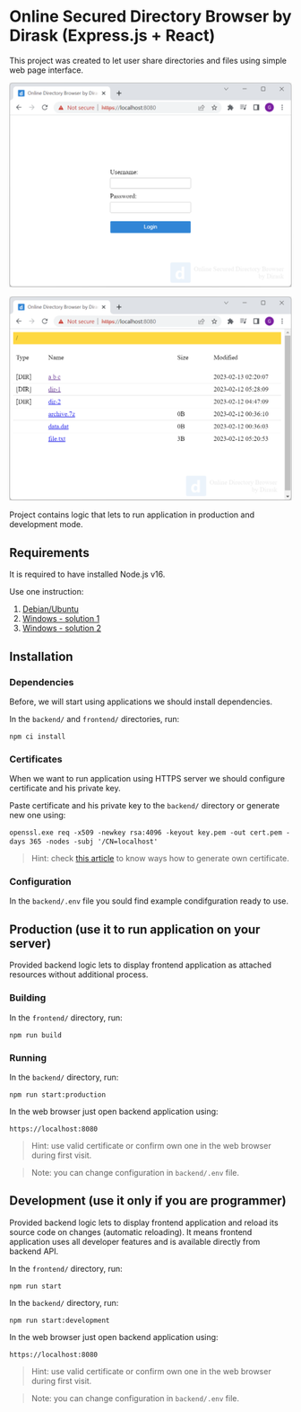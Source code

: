 # Online Secured Directory Browser by Dirask (Express.js + React)

This project was created to let user share directories and files using simple web page interface.

![Online Secured Directory Browser by Dirask](screenshots/1.png "Online Secured Directory Browser by Dirask")

![Online Secured Directory Browser by Dirask](screenshots/2.png "Online Secured Directory Browser by Dirask")

Project contains logic that lets to run application in production and development mode.

## Requirements

It is required to have installed Node.js v16.

Use one instruction:

1. [Debian/Ubuntu](https://dirask.com/posts/1AYP91)
2. [Windows - solution 1](http://dirask.com/posts/pVERRD)
3. [Windows - solution 2](http://dirask.com/posts/BDnZAD)

## Installation

### Dependencies

Before, we will start using applications we should install dependencies. 

In the `backend/` and `frontend/` directories, run:

```
npm ci install
```

### Certificates

When we want to run application using HTTPS server we should configure certificate and his private key.

Paste certificate and his private key to the `backend/` directory or generate new one using:

```
openssl.exe req -x509 -newkey rsa:4096 -keyout key.pem -out cert.pem -days 365 -nodes -subj '/CN=localhost'
```

> Hint: check [this article](https://dirask.com/posts/openssl-generate-localhost-pem-certificate-under-Windows-1enOWD) to know ways how to generate own certificate.

### Configuration

In the `backend/.env` file you sould find example condifguration ready to use.

## Production (use it to run application on your server)

Provided backend logic lets to display frontend application as attached resources without additional process.

### Building

In the `frontend/` directory, run:

```
npm run build
```

### Running

In the `backend/` directory, run:

```
npm run start:production
```

In the web browser just open backend application using:

```
https://localhost:8080
```
> Hint: use valid certificate or confirm own one in the web browser during first visit.

> Note: you can change configuration in `backend/.env` file.

## Development (use it only if you are programmer)

Provided backend logic lets to display frontend application and reload its source code on changes (automatic reloading). It means frontend application uses all developer features and is available directly from backend API.

In the `frontend/` directory, run:

```
npm run start
```

In the `backend/` directory, run:

```
npm run start:development
```

In the web browser just open backend application using:

```
https://localhost:8080
```
> Hint: use valid certificate or confirm own one in the web browser during first visit.

> Note: you can change configuration in `backend/.env` file.
